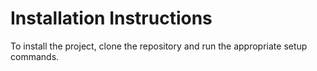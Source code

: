 # Installation Instructions
To install the project, clone the repository and run the appropriate setup commands.
